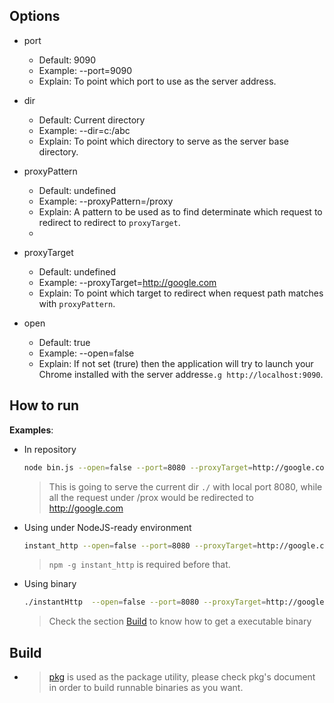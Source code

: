 ## Options

- port
  - Default: 9090
  - Example: --port=9090
  - Explain: To point which port to use as the server address.

- dir
  - Default: Current directory
  - Example: --dir=c:/abc
  - Explain: To point which directory to serve as the server base directory.

- proxyPattern
  - Default: undefined
  - Example: --proxyPattern=/proxy
  - Explain: A pattern to be used as to find determinate which request to redirect to redirect to `proxyTarget`.
  - 
- proxyTarget
  - Default: undefined
  - Example: --proxyTarget=http://google.com
  - Explain: To point which target to redirect when request path matches with `proxyPattern`.

- open
  - Default: true
  - Example: --open=false
  - Explain: If not set (trure) then the application will try to launch your Chrome installed with the server address`e.g http://localhost:9090`.

## How to run
**Examples**:

- In repository
	```bash
	node bin.js --open=false --port=8080 --proxyTarget=http://google.com --proxyPattern=/proxy
	````
	> This is going to serve the current dir `./` with local port 8080, while all the request under /prox would be redirected to http://google.com

- Using under NodeJS-ready environment
	```bash
	instant_http --open=false --port=8080 --proxyTarget=http://google.com --proxyPattern=/proxy
	```
	> `npm -g instant_http` is required before that.

- Using binary
	```bash
	./instantHttp  --open=false --port=8080 --proxyTarget=http://google.com --proxyPattern=/proxy
	```
	> Check the section [Build](##Build) to know how to get a executable binary


## Build
- > [pkg](https://www.npmjs.com/package/pkg) is used as the package utility, please check pkg's document in order to build runnable binaries as you want.

 